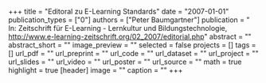 +++
title = "Editoral zu E-Learning Standards"
date = "2007-01-01"
publication_types = ["0"]
authors = ["Peter Baumgartner"]
publication = " In: Zeitschrift für E-Learning - Lernkultur und Bildungstechnologie, http://www.e-learning-zeitschrift.org/02_2007/editorial.php"
abstract = ""
abstract_short = ""
image_preview = ""
selected = false
projects = []
tags = []
url_pdf = ""
url_preprint = ""
url_code = ""
url_dataset = ""
url_project = ""
url_slides = ""
url_video = ""
url_poster = ""
url_source = ""
math = true
highlight = true
[header]
image = ""
caption = ""
+++
